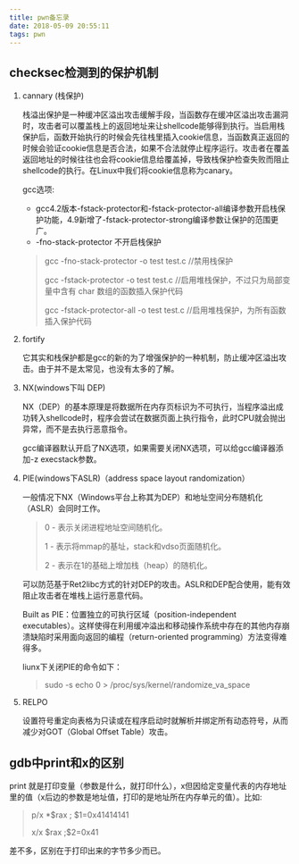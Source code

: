 ```yaml
---
title: pwn备忘录
date: 2018-05-09 20:55:11
tags: pwn
---
```


## checksec检测到的保护机制

1. cannary  (栈保护)

   栈溢出保护是一种缓冲区溢出攻击缓解手段，当函数存在缓冲区溢出攻击漏洞时，攻击者可以覆盖栈上的返回地址来让shellcode能够得到执行。当启用栈保护后，函数开始执行的时候会先往栈里插入cookie信息，当函数真正返回的时候会验证cookie信息是否合法，如果不合法就停止程序运行。攻击者在覆盖返回地址的时候往往也会将cookie信息给覆盖掉，导致栈保护检查失败而阻止shellcode的执行。在Linux中我们将cookie信息称为canary。 

   gcc选项: 

   * gcc4.2版本-fstack-protector和-fstack-protector-all编译参数开启栈保护功能，4.9新增了-fstack-protector-strong编译参数让保护的范围更广。 
   * -fno-stack-protector 不开启栈保护 

   > gcc -fno-stack-protector -o test test.c  //禁用栈保护 
   >
   > gcc -fstack-protector -o test test.c   //启用堆栈保护，不过只为局部变量中含有 char 数组的函数插入保护代码 
   >
   > gcc -fstack-protector-all -o test test.c //启用堆栈保护，为所有函数插入保护代码 

2. fortify

   它其实和栈保护都是gcc的新的为了增强保护的一种机制，防止缓冲区溢出攻击。由于并不是太常见，也没有太多的了解。

3. NX(windows下叫 DEP)

   NX（DEP）的基本原理是将数据所在内存页标识为不可执行，当程序溢出成功转入shellcode时，程序会尝试在数据页面上执行指令，此时CPU就会抛出异常，而不是去执行恶意指令。 

   gcc编译器默认开启了NX选项，如果需要关闭NX选项，可以给gcc编译器添加-z execstack参数。 

4. PIE(windows下ASLR)（address space layout randomization）

   一般情况下NX（Windows平台上称其为DEP）和地址空间分布随机化（ASLR）会同时工作。 

   > 0 - 表示关闭进程地址空间随机化。 
   >
   > 1 - 表示将mmap的基址，stack和vdso页面随机化。 
   >
   > 2 - 表示在1的基础上增加栈（heap）的随机化。 

   可以防范基于Ret2libc方式的针对DEP的攻击。ASLR和DEP配合使用，能有效阻止攻击者在堆栈上运行恶意代码。

   Built as PIE：位置独立的可执行区域（position-independent executables）。这样使得在利用缓冲溢出和移动操作系统中存在的其他内存崩溃缺陷时采用面向返回的编程（return-oriented programming）方法变得难得多。

   liunx下关闭PIE的命令如下：

   > sudo -s echo 0 > /proc/sys/kernel/randomize_va_space 

5. RELPO

   设置符号重定向表格为只读或在程序启动时就解析并绑定所有动态符号，从而减少对GOT（Global Offset Table）攻击。 

## gdb中print和x的区别

print 就是打印变量（参数是什么，就打印什么），x但因给定变量代表的内存地址里的值（x后边的参数是地址值，打印的是地址所在内存单元的值）。比如:

> p/x *$rax                                     ; \$1=0x41414141 
>
> x/x $rax                                       ;\$2=0x41

差不多，区别在于打印出来的字节多少而已。

